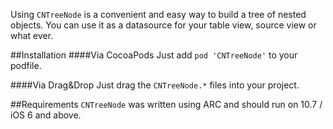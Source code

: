 Using `CNTreeNode` is a convenient and easy way to build a tree of nested objects. You can use it as a datasource for your table view, source view or what ever.


##Installation
####Via CocoaPods
Just add `pod 'CNTreeNode'` to your podfile.


####Via Drag&Drop
Just drag the `CNTreeNode.*` files into your project.


##Requirements
`CNTreeNode` was written using ARC and should run on 10.7 / iOS 6 and above.


